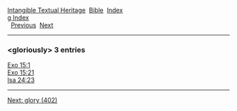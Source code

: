 [Intangible Textual Heritage](../../index)  [Bible](../index) 
[Index](index)   
[g Index](_g_)  
  [Previous](c04808)  [Next](c04810) 

------------------------------------------------------------------------

### &lt;gloriously&gt; 3 entries

[Exo 15:1](../kjv/exo015.htm#001)  
[Exo 15:21](../kjv/exo015.htm#021)  
[Isa 24:23](../kjv/isa024.htm#023)  

------------------------------------------------------------------------

[Next: glory (402)](c04810)

